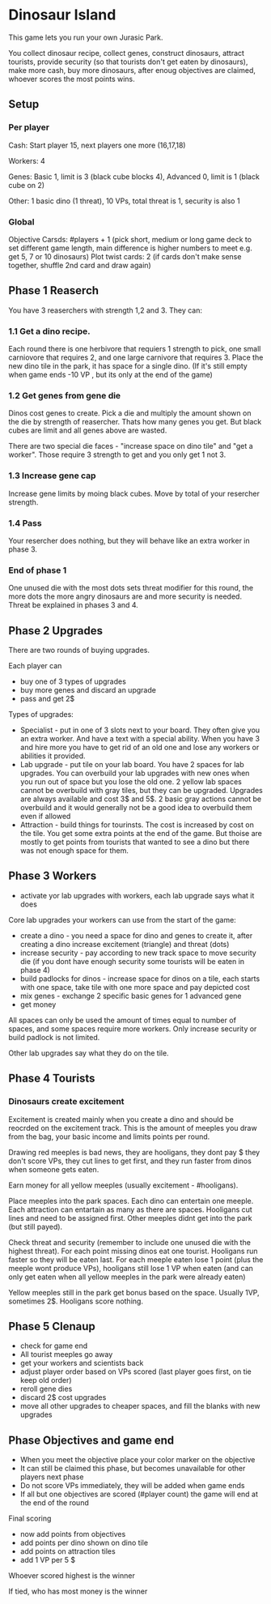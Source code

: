 # Dinosaur Island 

This game lets you run your own Jurasic Park. 

You collect dinosaur recipe, collect genes, construct dinosaurs, attract tourists, provide security (so that tourists don't get eaten by dinosaurs),
make more cash, buy more dinosaurs, after enoug objectives are claimed, whoever scores the most points wins.


## Setup

### Per player

Cash: Start player 15, next players one more (16,17,18)

Workers: 4

Genes: Basic 1, limit is 3 (black cube blocks 4), Advanced 0, limit is 1 (black cube on 2)

Other: 1 basic dino (1 threat), 10 VPs, total threat is 1, security is also 1

### Global

Objective Carsds: #players + 1 (pick short, medium or long game deck to set different game length, main difference is higher numbers to meet e.g. get 5, 7  or 10 dinosaurs)
Plot twist cards: 2 (if cards don't make sense together, shuffle 2nd card and draw again)

## Phase 1 Reaserch

You have 3 reaserchers with strength 1,2 and 3. They can:

### 1.1 Get a dino recipe.

Each round there is one herbivore that requiers 1 strength to pick, one small carniovore that requires 2, and one large carnivore that requires 3.
Place the new dino tile in the park, it has space for a single dino. (If it's still empty when game ends -10 VP , but its only at the end of the game)

### 1.2 Get genes from gene die

Dinos cost genes to create. Pick a die and multiply the amount shown on the die by strength of reasercher. Thats how many genes you get.
But black cubes are limit and all genes above are wasted.

There are two special die faces - "increase space on dino tile" and "get a worker". Those require 3 strength to get and you only get 1 not 3.

### 1.3 Increase gene cap

Increase gene limits by moing black cubes. Move by total of your resercher strength.

### 1.4 Pass

Your resercher does nothing, but they will behave like an extra worker in phase 3.

### End of phase 1

One unused die with the most dots sets threat modifier for this round, the more dots the more angry dinosaurs are and more security is needed. Threat be explained in phases 3 and 4.

## Phase 2 Upgrades

There are two rounds of buying upgrades.

Each player can 

- buy one of 3 types of upgrades
- buy more genes and discard an upgrade
- pass and get 2$

Types of upgrades:

- Specialist - put in one of 3 slots next to your board. They often give you an extra worker. And have a text with a special ability.
When you have 3 and hire more you have to get rid of an old one and lose any workers or abilities it provided.
- Lab upgrade - put tile on your lab board. You have 2 spaces for lab upgrades. You can overbuild your lab upgrades with new ones when you run out of space but you lose the old one. 
2 yellow lab spaces cannot be overbuild with gray tiles, but they can be upgraded. Upgrades are always available and cost 3$ and 5$.
2 basic gray actions cannot be overbuild and it would generally not be a good idea to overbuild them even if allowed
- Attraction - build things for tourinsts. The cost is increased by cost on the tile. You get some extra points at the end of the game.
But thoise are mostly to get points from tourists that wanted to see a dino but there was not enough space for them.

## Phase 3 Workers

- activate yor lab upgrades with workers, each lab upgrade says what it does

Core lab upgrades your workers can use from the start of the game:

- create a dino - you need a space for dino and genes to create it, after creating a dino increase excitement (triangle) and threat (dots)
- increase security - pay according to new track space to move security die (if you dont have enough security some tourists will be eaten in phase 4)
- build padlocks for dinos - increase space for dinos on a tile, each starts with one space, take tile with one more space and pay depicted cost
- mix genes - exchange 2 specific basic genes for 1 advanced gene
- get money

All spaces can only be used the amount of times equal to number of spaces, and some spaces require more workers. Only increase security or build padlock is not limited.

Other lab upgrades say what they do on the tile.

## Phase 4 Tourists

### Dinosaurs create excitement

Excitement is created mainly when you create a dino and should be reocrded on the excitement track. This is the amount of meeples you draw from the bag, your basic income and limits points per round.

Drawing red meeples is bad news, they are hooligans, they dont pay $ they don't score VPs, they cut lines to get first, and they run faster from dinos when someone gets eaten.

Earn money for all yellow meeples (usually excitement - #hooligans).

Place meeples into the park spaces. Each dino can entertain one meeple. Each attraction can entartain as many as there are spaces. Hooligans cut lines and need to be assigned first. Other meeples didnt get into the park (but still payed).

Check threat and security (remember to include one unused die with the highest threat). For each point missing dinos eat one tourist. Hooligans run faster so they will be eaten last. For each meeple eaten lose 1 point (plus the meeple wont produce VPs), hooligans still lose 1 VP when eaten (and can only get eaten when all yellow meeples in the park were already eaten)

Yellow meeples still in the park get bonus based on the space. Usually 1VP, sometimes 2$. Hooligans score nothing.

## Phase 5 Clenaup

- check for game end
- All tourist meeples go away
- get your workers and scientists back
- adjust player order based on VPs scored (last player goes first, on tie keep old order)
- reroll gene dies
- discard 2$ cost upgrades
- move all other upgrades to cheaper spaces, and fill the blanks with new upgrades


## Phase Objectives and game end

- When you meet the objective place your color marker on the objective
- It can still be claimed this phase, but becomes unavailable for other players next phase
- Do not score VPs immediately, they will be added when game ends
- If all but one objectives are scored (#player count) the game will end at the end of the round

Final scoring

- now add points from objectives
- add points per dino shown on dino tile
- add points on attraction tiles
- add 1 VP per 5 $

Whoever scored highest is the winner

If tied, who has most money is the winner
